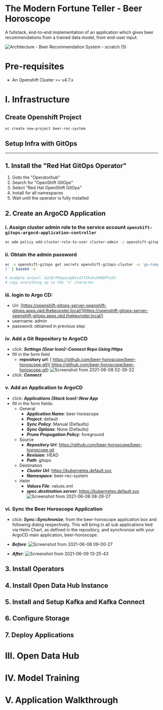 # The Modern Fortune Teller - Beer Horoscope

A fullstack, end-to-end implementation of an application which gives beer recommendations from a trained data model, from end-user input. 

![Architecture - Beer Recommendation System - scratch (5)](https://user-images.githubusercontent.com/61749/120901590-91e67a80-c601-11eb-88ea-a5ec7678912e.png)

# Pre-requisites

- An Openshift Cluster >= v4.7.x

# I. Infrastructure

## Create Openshift Project

```bash
oc create new-project beer-rec-system
```

## Setup Infra with GitOps
---

## 1. Install the "Red Hat GitOps Operator"

1. Goto the "Operatorhub"
2. Search for "OpenShift GitOps"
3. Select "Red Hat OpenShift GitOps"
4. Install for all namespaces
5. Wait until the operator is fully installed

## 2. Create an ArgoCD Application

### i. Assign cluster admin role to the service account `openshift-gitops-argocd-application-controller`

```bash
oc adm policy add-cluster-role-to-user cluster-admin -z openshift-gitops-argocd-application-controller -n openshift-gitops
```

### ii. Obtain the admin password

```bash
oc -n openshift-gitops get secrets openshift-gitops-cluster -o 'go-template={{index .data "admin.password"}
}' | base64 -d

# example output: ZwCQrTRmgoLUpB1vdJ7I8sku5H9DPFyG%
# copy everything up to the '%' character
```

### iii. login to Argo CD: 
- Uri: [https://openshift-gitops-server-openshift-gitops.apps.okd.thekeunster.local/](https://openshift-gitops-server-openshift-gitops.apps.okd.thekeunster.local/)
- username: admin
- password: obtained in previous step

### iv. Add a Git Repository to ArgoCD
- click: ***Settings (Gear Icon)::Connect Repo Using Https*** 
- fill in the form field 
    - **repository url**: [
https://github.com/beer-horoscope/beer-horoscope.git](
https://github.com/beer-horoscope/beer-horoscope.git)
![Screenshot from 2021-06-08 02-39-22](https://user-images.githubusercontent.com/61749/121143551-c7a68180-c802-11eb-9a59-982c87c161a6.png)
- click: ***Connect***

### v. Add an Application to ArgoCD
- click: ***Applications (Stack Icon)::New App***
- fill in the form fields:
    - General 
        - ***Application Name***: beer-horoscope
        - ***Project***: default
        - ***Sync Policy***: Manual (Defaults)
        - ***Sync Options***: None (Defaults)
        - ***Prune Propogation Policy***: foreground
    - Source
        - ***Repository Url***: https://github.com/beer-horoscope/beer-horoscope.git
        - ***Revision***: HEAD
        - ***Path***: gitops
    - Destination
        - ***Cluster Url***: https://kubernetes.default.svc
        - ***Namespace***: beer-rec-system
    - Helm
        - ***Values File***: values.xml
        - ***spec.destination.server***: https://kubernetes.default.svc
![Screenshot from 2021-06-08 08-28-27](https://user-images.githubusercontent.com/61749/121194029-f7ba4880-c833-11eb-8438-5be1f712fc83.png)

### vi. Sync the Beer Horoscope Application
- click: ***Sync::Synchronize***, from the beer-horoscope application box and following dialog respectively. This will bring in all sub applications tied via Helm Chart, as defined in the repository, and synchronize with your ArgoCD main application, beer-horoscope.

- ***Before***:
![Screenshot from 2021-06-08 09-00-27](https://user-images.githubusercontent.com/61749/121215157-618f1e00-c845-11eb-9d1f-6871c87a4bfd.png)

- ***After***:
![Screenshot from 2021-06-09 13-25-43](https://user-images.githubusercontent.com/61749/121408647-40522e80-c926-11eb-9772-547a24090408.png)

## 3. Install Operators

## 4. Install Open Data Hub Instance

## 5. Install and Setup Kafka and Kafka Connect

## 6. Configure Storage

## 7. Deploy Applications

# III. Open Data Hub

# IV. Model Training

# V. Application Walkthrough
